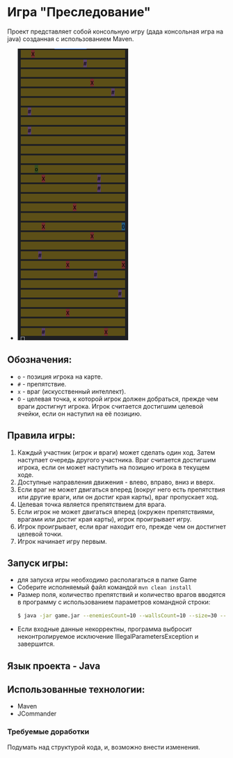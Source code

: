 # Игра "Преследование"
Проект представляет собой консольную игру (дада консольная игра на java) созданная с использованием Maven.
- ![map](images/game.png)

## Обозначения:
- `o` - позиция игрока на карте.
- `#` - препятствие.
- `x` - враг (искусственный интеллект).
- `O` - целевая точка, к которой игрок должен добраться, прежде чем враги достигнут игрока. Игрок считается достигшим целевой ячейки, если он наступил на её позицию.


## Правила игры:
1. Каждый участник (игрок и враги) может сделать один ход. Затем наступает очередь другого участника. Враг считается достигшим игрока, если он может наступить на позицию игрока в текущем ходе.
2. Доступные направления движения - влево, вправо, вниз и вверх.
3. Если враг не может двигаться вперед (вокруг него есть препятствия или другие враги, или он достиг края карты), враг пропускает ход.
4. Целевая точка является препятствием для врага.
5. Если игрок не может двигаться вперед (окружен препятствиями, врагами или достиг края карты), игрок проигрывает игру.
6. Игрок проигрывает, если враг находит его, прежде чем он достигнет целевой точки.
7. Игрок начинает игру первым.

## Запуск игры:
- для запуска игры необходимо располагаться в папке Game
- Соберите исполняемый файл командой `mvn clean install`
- Размер поля, количество препятствий и количество врагов вводятся в программу с использованием параметров командной строки:
   ```bash
   $ java -jar game.jar --enemiesCount=10 --wallsCount=10 --size=30 --profile=production
- Если входные данные некорректны, программа выбросит неконтролируемое исключение IllegalParametersException и завершится.

## Язык проекта - Java
## Использованные технологии:
- Maven
- JCommander
### Требуемые доработки
Подумать над структурой кода, и, возможно внести изменения.
